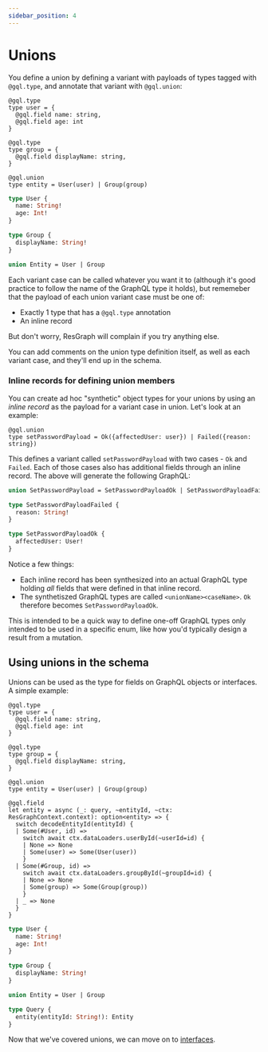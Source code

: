 ```yaml
---
sidebar_position: 4
---
```


# Unions

You define a union by defining a variant with payloads of types tagged with `@gql.type`, and annotate that variant with `@gql.union`:

```rescript
@gql.type
type user = {
  @gql.field name: string,
  @gql.field age: int
}

@gql.type
type group = {
  @gql.field displayName: string,
}

@gql.union
type entity = User(user) | Group(group)
```

```graphql
type User {
  name: String!
  age: Int!
}

type Group {
  displayName: String!
}

union Entity = User | Group
```

Each variant case can be called whatever you want it to (although it's good practice to follow the name of the GraphQL type it holds), but rememeber that the payload of each union variant case must be one of:

- Exactly 1 type that has a `@gql.type` annotation
- An inline record

But don't worry, ResGraph will complain if you try anything else.

You can add comments on the union type definition itself, as well as each variant case, and they'll end up in the schema.

### Inline records for defining union members

You can create ad hoc "synthetic" object types for your unions by using an _inline record_ as the payload for a variant case in union. Let's look at an example:

```rescript
@gql.union
type setPasswordPayload = Ok({affectedUser: user}) | Failed({reason: string})
```

This defines a variant called `setPasswordPayload` with two cases - `Ok` and `Failed`. Each of those cases also has additional fields through an inline record. The above will generate the following GraphQL:

```graphql
union SetPasswordPayload = SetPasswordPayloadOk | SetPasswordPayloadFailed

type SetPasswordPayloadFailed {
  reason: String!
}

type SetPasswordPayloadOk {
  affectedUser: User!
}
```

Notice a few things:

- Each inline record has been synthesized into an actual GraphQL type holding _all_ fields that were defined in that inline record.
- The synthetiszed GraphQL types are called `<unionName><caseName>`. `Ok` therefore becomes `SetPasswordPayloadOk`.

This is intended to be a quick way to define one-off GraphQL types only intended to be used in a specific enum, like how you'd typically design a result from a mutation.

## Using unions in the schema

Unions can be used as the type for fields on GraphQL objects or interfaces. A simple example:

```rescript
@gql.type
type user = {
  @gql.field name: string,
  @gql.field age: int
}

@gql.type
type group = {
  @gql.field displayName: string,
}

@gql.union
type entity = User(user) | Group(group)

@gql.field
let entity = async (_: query, ~entityId, ~ctx: ResGraphContext.context): option<entity> => {
  switch decodeEntityId(entityId) {
  | Some(#User, id) =>
    switch await ctx.dataLoaders.userById(~userId=id) {
    | None => None
    | Some(user) => Some(User(user))
    }
  | Some(#Group, id) =>
    switch await ctx.dataLoaders.groupById(~groupId=id) {
    | None => None
    | Some(group) => Some(Group(group))
    }
  | _ => None
  }
}

```

```graphql
type User {
  name: String!
  age: Int!
}

type Group {
  displayName: String!
}

union Entity = User | Group

type Query {
  entity(entityId: String!): Entity
}
```

Now that we've covered unions, we can move on to [interfaces](interfaces).
